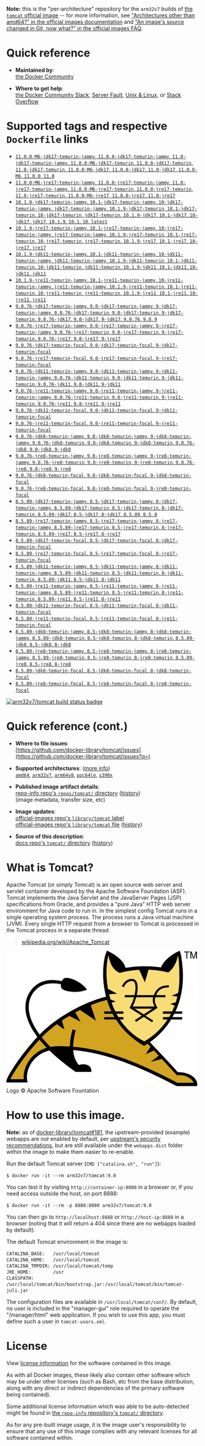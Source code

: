 <!--

********************************************************************************

WARNING:

    DO NOT EDIT "tomcat/README.md"

    IT IS AUTO-GENERATED

    (from the other files in "tomcat/" combined with a set of templates)

********************************************************************************

-->

**Note:** this is the "per-architecture" repository for the `arm32v7` builds of [the `tomcat` official image](https://hub.docker.com/_/tomcat) -- for more information, see ["Architectures other than amd64?" in the official images documentation](https://github.com/docker-library/official-images#architectures-other-than-amd64) and ["An image's source changed in Git, now what?" in the official images FAQ](https://github.com/docker-library/faq#an-images-source-changed-in-git-now-what).

# Quick reference

-	**Maintained by**:  
	[the Docker Community](https://github.com/docker-library/tomcat)

-	**Where to get help**:  
	[the Docker Community Slack](https://dockr.ly/comm-slack), [Server Fault](https://serverfault.com/help/on-topic), [Unix & Linux](https://unix.stackexchange.com/help/on-topic), or [Stack Overflow](https://stackoverflow.com/help/on-topic)

# Supported tags and respective `Dockerfile` links

-	[`11.0.0-M6-jdk17-temurin-jammy`, `11.0.0-jdk17-temurin-jammy`, `11.0-jdk17-temurin-jammy`, `11.0.0-M6-jdk17-temurin`, `11.0.0-jdk17-temurin`, `11.0-jdk17-temurin`, `11.0.0-M6-jdk17`, `11.0.0-jdk17`, `11.0-jdk17`, `11.0.0-M6`, `11.0.0`, `11.0`](https://github.com/docker-library/tomcat/blob/67e71978df0c16df45ab4364a10d9239fc7869d3/11.0/jdk17/temurin-jammy/Dockerfile)
-	[`11.0.0-M6-jre17-temurin-jammy`, `11.0.0-jre17-temurin-jammy`, `11.0-jre17-temurin-jammy`, `11.0.0-M6-jre17-temurin`, `11.0.0-jre17-temurin`, `11.0-jre17-temurin`, `11.0.0-M6-jre17`, `11.0.0-jre17`, `11.0-jre17`](https://github.com/docker-library/tomcat/blob/67e71978df0c16df45ab4364a10d9239fc7869d3/11.0/jre17/temurin-jammy/Dockerfile)
-	[`10.1.9-jdk17-temurin-jammy`, `10.1-jdk17-temurin-jammy`, `10-jdk17-temurin-jammy`, `jdk17-temurin-jammy`, `10.1.9-jdk17-temurin`, `10.1-jdk17-temurin`, `10-jdk17-temurin`, `jdk17-temurin`, `10.1.9-jdk17`, `10.1-jdk17`, `10-jdk17`, `jdk17`, `10.1.9`, `10.1`, `10`, `latest`](https://github.com/docker-library/tomcat/blob/1c403acaae52186b5880201c652a49645fd00a23/10.1/jdk17/temurin-jammy/Dockerfile)
-	[`10.1.9-jre17-temurin-jammy`, `10.1-jre17-temurin-jammy`, `10-jre17-temurin-jammy`, `jre17-temurin-jammy`, `10.1.9-jre17-temurin`, `10.1-jre17-temurin`, `10-jre17-temurin`, `jre17-temurin`, `10.1.9-jre17`, `10.1-jre17`, `10-jre17`, `jre17`](https://github.com/docker-library/tomcat/blob/1c403acaae52186b5880201c652a49645fd00a23/10.1/jre17/temurin-jammy/Dockerfile)
-	[`10.1.9-jdk11-temurin-jammy`, `10.1-jdk11-temurin-jammy`, `10-jdk11-temurin-jammy`, `jdk11-temurin-jammy`, `10.1.9-jdk11-temurin`, `10.1-jdk11-temurin`, `10-jdk11-temurin`, `jdk11-temurin`, `10.1.9-jdk11`, `10.1-jdk11`, `10-jdk11`, `jdk11`](https://github.com/docker-library/tomcat/blob/1c403acaae52186b5880201c652a49645fd00a23/10.1/jdk11/temurin-jammy/Dockerfile)
-	[`10.1.9-jre11-temurin-jammy`, `10.1-jre11-temurin-jammy`, `10-jre11-temurin-jammy`, `jre11-temurin-jammy`, `10.1.9-jre11-temurin`, `10.1-jre11-temurin`, `10-jre11-temurin`, `jre11-temurin`, `10.1.9-jre11`, `10.1-jre11`, `10-jre11`, `jre11`](https://github.com/docker-library/tomcat/blob/1c403acaae52186b5880201c652a49645fd00a23/10.1/jre11/temurin-jammy/Dockerfile)
-	[`9.0.76-jdk17-temurin-jammy`, `9.0-jdk17-temurin-jammy`, `9-jdk17-temurin-jammy`, `9.0.76-jdk17-temurin`, `9.0-jdk17-temurin`, `9-jdk17-temurin`, `9.0.76-jdk17`, `9.0-jdk17`, `9-jdk17`, `9.0.76`, `9.0`, `9`](https://github.com/docker-library/tomcat/blob/1c6875e85a440757bf983b3beb6234f23cc06e8c/9.0/jdk17/temurin-jammy/Dockerfile)
-	[`9.0.76-jre17-temurin-jammy`, `9.0-jre17-temurin-jammy`, `9-jre17-temurin-jammy`, `9.0.76-jre17-temurin`, `9.0-jre17-temurin`, `9-jre17-temurin`, `9.0.76-jre17`, `9.0-jre17`, `9-jre17`](https://github.com/docker-library/tomcat/blob/1c6875e85a440757bf983b3beb6234f23cc06e8c/9.0/jre17/temurin-jammy/Dockerfile)
-	[`9.0.76-jdk17-temurin-focal`, `9.0-jdk17-temurin-focal`, `9-jdk17-temurin-focal`](https://github.com/docker-library/tomcat/blob/1c6875e85a440757bf983b3beb6234f23cc06e8c/9.0/jdk17/temurin-focal/Dockerfile)
-	[`9.0.76-jre17-temurin-focal`, `9.0-jre17-temurin-focal`, `9-jre17-temurin-focal`](https://github.com/docker-library/tomcat/blob/1c6875e85a440757bf983b3beb6234f23cc06e8c/9.0/jre17/temurin-focal/Dockerfile)
-	[`9.0.76-jdk11-temurin-jammy`, `9.0-jdk11-temurin-jammy`, `9-jdk11-temurin-jammy`, `9.0.76-jdk11-temurin`, `9.0-jdk11-temurin`, `9-jdk11-temurin`, `9.0.76-jdk11`, `9.0-jdk11`, `9-jdk11`](https://github.com/docker-library/tomcat/blob/1c6875e85a440757bf983b3beb6234f23cc06e8c/9.0/jdk11/temurin-jammy/Dockerfile)
-	[`9.0.76-jre11-temurin-jammy`, `9.0-jre11-temurin-jammy`, `9-jre11-temurin-jammy`, `9.0.76-jre11-temurin`, `9.0-jre11-temurin`, `9-jre11-temurin`, `9.0.76-jre11`, `9.0-jre11`, `9-jre11`](https://github.com/docker-library/tomcat/blob/1c6875e85a440757bf983b3beb6234f23cc06e8c/9.0/jre11/temurin-jammy/Dockerfile)
-	[`9.0.76-jdk11-temurin-focal`, `9.0-jdk11-temurin-focal`, `9-jdk11-temurin-focal`](https://github.com/docker-library/tomcat/blob/1c6875e85a440757bf983b3beb6234f23cc06e8c/9.0/jdk11/temurin-focal/Dockerfile)
-	[`9.0.76-jre11-temurin-focal`, `9.0-jre11-temurin-focal`, `9-jre11-temurin-focal`](https://github.com/docker-library/tomcat/blob/1c6875e85a440757bf983b3beb6234f23cc06e8c/9.0/jre11/temurin-focal/Dockerfile)
-	[`9.0.76-jdk8-temurin-jammy`, `9.0-jdk8-temurin-jammy`, `9-jdk8-temurin-jammy`, `9.0.76-jdk8-temurin`, `9.0-jdk8-temurin`, `9-jdk8-temurin`, `9.0.76-jdk8`, `9.0-jdk8`, `9-jdk8`](https://github.com/docker-library/tomcat/blob/1c6875e85a440757bf983b3beb6234f23cc06e8c/9.0/jdk8/temurin-jammy/Dockerfile)
-	[`9.0.76-jre8-temurin-jammy`, `9.0-jre8-temurin-jammy`, `9-jre8-temurin-jammy`, `9.0.76-jre8-temurin`, `9.0-jre8-temurin`, `9-jre8-temurin`, `9.0.76-jre8`, `9.0-jre8`, `9-jre8`](https://github.com/docker-library/tomcat/blob/1c6875e85a440757bf983b3beb6234f23cc06e8c/9.0/jre8/temurin-jammy/Dockerfile)
-	[`9.0.76-jdk8-temurin-focal`, `9.0-jdk8-temurin-focal`, `9-jdk8-temurin-focal`](https://github.com/docker-library/tomcat/blob/1c6875e85a440757bf983b3beb6234f23cc06e8c/9.0/jdk8/temurin-focal/Dockerfile)
-	[`9.0.76-jre8-temurin-focal`, `9.0-jre8-temurin-focal`, `9-jre8-temurin-focal`](https://github.com/docker-library/tomcat/blob/1c6875e85a440757bf983b3beb6234f23cc06e8c/9.0/jre8/temurin-focal/Dockerfile)
-	[`8.5.89-jdk17-temurin-jammy`, `8.5-jdk17-temurin-jammy`, `8-jdk17-temurin-jammy`, `8.5.89-jdk17-temurin`, `8.5-jdk17-temurin`, `8-jdk17-temurin`, `8.5.89-jdk17`, `8.5-jdk17`, `8-jdk17`, `8.5.89`, `8.5`, `8`](https://github.com/docker-library/tomcat/blob/56238140d77dfa27f93091baf0a94eb0e2d3b37d/8.5/jdk17/temurin-jammy/Dockerfile)
-	[`8.5.89-jre17-temurin-jammy`, `8.5-jre17-temurin-jammy`, `8-jre17-temurin-jammy`, `8.5.89-jre17-temurin`, `8.5-jre17-temurin`, `8-jre17-temurin`, `8.5.89-jre17`, `8.5-jre17`, `8-jre17`](https://github.com/docker-library/tomcat/blob/56238140d77dfa27f93091baf0a94eb0e2d3b37d/8.5/jre17/temurin-jammy/Dockerfile)
-	[`8.5.89-jdk17-temurin-focal`, `8.5-jdk17-temurin-focal`, `8-jdk17-temurin-focal`](https://github.com/docker-library/tomcat/blob/56238140d77dfa27f93091baf0a94eb0e2d3b37d/8.5/jdk17/temurin-focal/Dockerfile)
-	[`8.5.89-jre17-temurin-focal`, `8.5-jre17-temurin-focal`, `8-jre17-temurin-focal`](https://github.com/docker-library/tomcat/blob/56238140d77dfa27f93091baf0a94eb0e2d3b37d/8.5/jre17/temurin-focal/Dockerfile)
-	[`8.5.89-jdk11-temurin-jammy`, `8.5-jdk11-temurin-jammy`, `8-jdk11-temurin-jammy`, `8.5.89-jdk11-temurin`, `8.5-jdk11-temurin`, `8-jdk11-temurin`, `8.5.89-jdk11`, `8.5-jdk11`, `8-jdk11`](https://github.com/docker-library/tomcat/blob/56238140d77dfa27f93091baf0a94eb0e2d3b37d/8.5/jdk11/temurin-jammy/Dockerfile)
-	[`8.5.89-jre11-temurin-jammy`, `8.5-jre11-temurin-jammy`, `8-jre11-temurin-jammy`, `8.5.89-jre11-temurin`, `8.5-jre11-temurin`, `8-jre11-temurin`, `8.5.89-jre11`, `8.5-jre11`, `8-jre11`](https://github.com/docker-library/tomcat/blob/56238140d77dfa27f93091baf0a94eb0e2d3b37d/8.5/jre11/temurin-jammy/Dockerfile)
-	[`8.5.89-jdk11-temurin-focal`, `8.5-jdk11-temurin-focal`, `8-jdk11-temurin-focal`](https://github.com/docker-library/tomcat/blob/56238140d77dfa27f93091baf0a94eb0e2d3b37d/8.5/jdk11/temurin-focal/Dockerfile)
-	[`8.5.89-jre11-temurin-focal`, `8.5-jre11-temurin-focal`, `8-jre11-temurin-focal`](https://github.com/docker-library/tomcat/blob/56238140d77dfa27f93091baf0a94eb0e2d3b37d/8.5/jre11/temurin-focal/Dockerfile)
-	[`8.5.89-jdk8-temurin-jammy`, `8.5-jdk8-temurin-jammy`, `8-jdk8-temurin-jammy`, `8.5.89-jdk8-temurin`, `8.5-jdk8-temurin`, `8-jdk8-temurin`, `8.5.89-jdk8`, `8.5-jdk8`, `8-jdk8`](https://github.com/docker-library/tomcat/blob/56238140d77dfa27f93091baf0a94eb0e2d3b37d/8.5/jdk8/temurin-jammy/Dockerfile)
-	[`8.5.89-jre8-temurin-jammy`, `8.5-jre8-temurin-jammy`, `8-jre8-temurin-jammy`, `8.5.89-jre8-temurin`, `8.5-jre8-temurin`, `8-jre8-temurin`, `8.5.89-jre8`, `8.5-jre8`, `8-jre8`](https://github.com/docker-library/tomcat/blob/56238140d77dfa27f93091baf0a94eb0e2d3b37d/8.5/jre8/temurin-jammy/Dockerfile)
-	[`8.5.89-jdk8-temurin-focal`, `8.5-jdk8-temurin-focal`, `8-jdk8-temurin-focal`](https://github.com/docker-library/tomcat/blob/56238140d77dfa27f93091baf0a94eb0e2d3b37d/8.5/jdk8/temurin-focal/Dockerfile)
-	[`8.5.89-jre8-temurin-focal`, `8.5-jre8-temurin-focal`, `8-jre8-temurin-focal`](https://github.com/docker-library/tomcat/blob/56238140d77dfa27f93091baf0a94eb0e2d3b37d/8.5/jre8/temurin-focal/Dockerfile)

[![arm32v7/tomcat build status badge](https://img.shields.io/jenkins/s/https/doi-janky.infosiftr.net/job/multiarch/job/arm32v7/job/tomcat.svg?label=arm32v7/tomcat%20%20build%20job)](https://doi-janky.infosiftr.net/job/multiarch/job/arm32v7/job/tomcat/)

# Quick reference (cont.)

-	**Where to file issues**:  
	[https://github.com/docker-library/tomcat/issues](https://github.com/docker-library/tomcat/issues?q=)

-	**Supported architectures**: ([more info](https://github.com/docker-library/official-images#architectures-other-than-amd64))  
	[`amd64`](https://hub.docker.com/r/amd64/tomcat/), [`arm32v7`](https://hub.docker.com/r/arm32v7/tomcat/), [`arm64v8`](https://hub.docker.com/r/arm64v8/tomcat/), [`ppc64le`](https://hub.docker.com/r/ppc64le/tomcat/), [`s390x`](https://hub.docker.com/r/s390x/tomcat/)

-	**Published image artifact details**:  
	[repo-info repo's `repos/tomcat/` directory](https://github.com/docker-library/repo-info/blob/master/repos/tomcat) ([history](https://github.com/docker-library/repo-info/commits/master/repos/tomcat))  
	(image metadata, transfer size, etc)

-	**Image updates**:  
	[official-images repo's `library/tomcat` label](https://github.com/docker-library/official-images/issues?q=label%3Alibrary%2Ftomcat)  
	[official-images repo's `library/tomcat` file](https://github.com/docker-library/official-images/blob/master/library/tomcat) ([history](https://github.com/docker-library/official-images/commits/master/library/tomcat))

-	**Source of this description**:  
	[docs repo's `tomcat/` directory](https://github.com/docker-library/docs/tree/master/tomcat) ([history](https://github.com/docker-library/docs/commits/master/tomcat))

# What is Tomcat?

Apache Tomcat (or simply Tomcat) is an open source web server and servlet container developed by the Apache Software Foundation (ASF). Tomcat implements the Java Servlet and the JavaServer Pages (JSP) specifications from Oracle, and provides a "pure Java" HTTP web server environment for Java code to run in. In the simplest config Tomcat runs in a single operating system process. The process runs a Java virtual machine (JVM). Every single HTTP request from a browser to Tomcat is processed in the Tomcat process in a separate thread.

> [wikipedia.org/wiki/Apache_Tomcat](https://en.wikipedia.org/wiki/Apache_Tomcat)

![logo](https://raw.githubusercontent.com/docker-library/docs/8e31eb93a02d504d0cfe1da435aa31b377fc627d/tomcat/logo.png)Logo &copy; Apache Software Fountation

# How to use this image.

**Note:** as of [docker-library/tomcat#181](https://github.com/docker-library/tomcat/pull/181), the upstream-provided (example) webapps are *not* enabled by default, per [upstream's security recommendations](https://tomcat.apache.org/tomcat-9.0-doc/security-howto.html#Default_web_applications), but are still available under the `webapps.dist` folder within the image to make them easier to re-enable.

Run the default Tomcat server (`CMD ["catalina.sh", "run"]`):

```console
$ docker run -it --rm arm32v7/tomcat:9.0
```

You can test it by visiting `http://container-ip:8080` in a browser or, if you need access outside the host, on port 8888:

```console
$ docker run -it --rm -p 8888:8080 arm32v7/tomcat:9.0
```

You can then go to `http://localhost:8888` or `http://host-ip:8888` in a browser (noting that it will return a 404 since there are no webapps loaded by default).

The default Tomcat environment in the image is:

	CATALINA_BASE:   /usr/local/tomcat
	CATALINA_HOME:   /usr/local/tomcat
	CATALINA_TMPDIR: /usr/local/tomcat/temp
	JRE_HOME:        /usr
	CLASSPATH:       /usr/local/tomcat/bin/bootstrap.jar:/usr/local/tomcat/bin/tomcat-juli.jar

The configuration files are available in `/usr/local/tomcat/conf/`. By default, no user is included in the "manager-gui" role required to operate the "/manager/html" web application. If you wish to use this app, you must define such a user in `tomcat-users.xml`.

# License

View [license information](https://www.apache.org/licenses/LICENSE-2.0) for the software contained in this image.

As with all Docker images, these likely also contain other software which may be under other licenses (such as Bash, etc from the base distribution, along with any direct or indirect dependencies of the primary software being contained).

Some additional license information which was able to be auto-detected might be found in [the `repo-info` repository's `tomcat/` directory](https://github.com/docker-library/repo-info/tree/master/repos/tomcat).

As for any pre-built image usage, it is the image user's responsibility to ensure that any use of this image complies with any relevant licenses for all software contained within.
